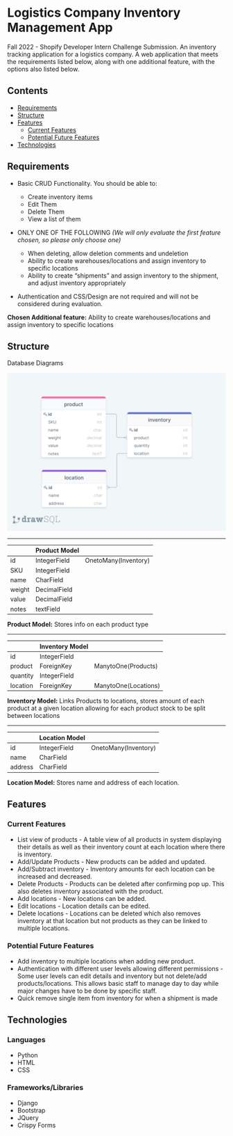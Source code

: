 # Logistics Company Inventory Management App #
Fall 2022 - Shopify Developer Intern Challenge Submission. An inventory tracking application for a logistics company. A web application that meets the requirements listed below, along with one additional feature, with the options also listed below.

## Contents ##
- [Requirements](#requirements)
- [Structure](#structure)
- [Features](#features)
    - [Current Features](#current-features)
    - [Potential Future Features](#future-features)
- [Technologies](#technologies)

<a name="requirements"></a>
## Requirements ##
- Basic CRUD Functionality. You should be able to:
    - Create inventory items
    - Edit Them
    - Delete Them
    - View a list of them

- ONLY ONE OF THE FOLLOWING _(We will only evaluate the first feature chosen, so please only choose one)_
    - When deleting, allow deletion comments and undeletion
    - Ability to create warehouses/locations and assign inventory to specific locations
    - Ability to create “shipments” and assign inventory to the shipment, and adjust inventory appropriately

- Authentication and CSS/Design are not required and will not be considered during evaluation.

**Chosen Additional feature:** Ability to create warehouses/locations and assign inventory to specific locations

<a name="structure"></a>
## Structure ##

Database Diagrams

![Diagram showing database structure](docs/db-diagrams.png)

****

|   | Product Model  |   |
|---|---|---|
| id  | IntegerField  | OnetoMany(Inventory) |
| SKU  | IntegerField  |   |
| name | CharField  |  |
| weight  | DecimalField  |   |
| value  | DecimalField  |   |
| notes  | textField  |   |

**Product Model:** Stores info on each product type

****

|   | Inventory Model  |   |
|---|---|---|
| id  | IntegerField  |  |
| product  | ForeignKey  | ManytoOne(Products) |
| quantity | IntegerField  |  |
| location  | ForeignKey  | ManytoOne(Locations)  |

**Inventory Model:** Links Products to locations, stores amount of each product at a given location allowing for each product stock to be split between locations

****

|   | Location Model  |   |
|---|---|---|
| id  | IntegerField  | OnetoMany(Inventory) |
| name  | CharField  |  |
| address | CharField  |  |

**Location Model:** Stores name and address of each location.

<a name="features"></a>
## Features ##

<a name="current-features"></a>
### Current Features ###

- List view of products - A table view of all products in system displaying their details as well as their inventory count at each location where there is inventory.
- Add/Update Products - New products can be added and updated.
- Add/Subtract inventory - Inventory amounts for each location can be increased and decreased.
- Delete Products - Products can be deleted after confirming pop up. This also deletes inventory associated with the product.
- Add locations - New locations can be added.
- Edit locations - Location details can be edited.
- Delete locations - Locations can be deleted which also removes inventory at that location but not products as they can be linked to multiple locations.

<a name="potential-features"></a>
### Potential Future Features ###

- Add inventory to multiple locations when adding new product.
- Authentication with different user levels allowing different permissions - Some user levels can edit details and inventory but not delete/add products/locations. This allows basic staff to manage day to day while major changes have to be done by specific staff.
- Quick remove single item from inventory for when a shipment is made

<a name="technologies"></a>
## Technologies ##

### Languages ###
- Python
- HTML
- CSS

### Frameworks/Libraries ###
- Django
- Bootstrap
- JQuery
- Crispy Forms